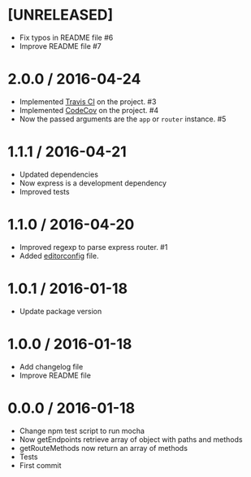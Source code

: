 # [UNRELEASED]

  * Fix typos in README file #6
  * Improve README file #7

# 2.0.0 / 2016-04-24

  * Implemented [Travis CI](https://travis-ci.org/) on the project. #3
  * Implemented [CodeCov](https://codecov.io/) on the project. #4
  * Now the passed arguments are the `app` or `router` instance. #5

# 1.1.1 / 2016-04-21

  * Updated dependencies
  * Now express is a development dependency
  * Improved tests

# 1.1.0 / 2016-04-20

  * Improved regexp to parse express router. #1
  * Added [editorconfig](http://editorconfig.org) file.

# 1.0.1 / 2016-01-18

  * Update package version

# 1.0.0 / 2016-01-18

  * Add changelog file
  * Improve README file

# 0.0.0 / 2016-01-18

  * Change npm test script to run mocha
  * Now getEndpoints retrieve array of object with paths and methods
  * getRouteMethods now return an array of methods
  * Tests
  * First commit
